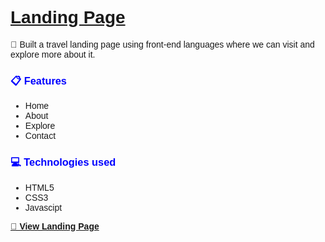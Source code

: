 <!DOCTYPE html>
<html lang="en">
<head>
    <meta charset="UTF-8">
    <meta http-equiv="X-UA-Compatible" content="IE=edge">
    <meta name="viewport" content="width=device-width, initial-scale=1.0">
</head>
<body style="font-family: Arial, Helvetica, sans-serif;">
    <h1><u>Landing Page</u></h1>
    <div>
    <p >📌 Built a travel landing page using front-end languages where we can visit and explore more about it.</p>
    </div>
    <div>
    <h3 style="color: blue;">📋 Features</h3>
    <ul>
        <li>Home</li>
        <li>About</li>
        <li>Explore</li>
        <li>Contact</li>
    </ul>
    </div>
    <div>
        <h3 style="color: blue;">💻 Technologies used</h3>
        <ul>
            <li>HTML5</li>
            <li>CSS3</li>
            <li>Javascipt</li> 
        </ul>
        </div>
        <a href="https://ruchika17012001.github.io/Portfolio-Website/" target="_blank"><p><b>📌 View Landing Page</b></p></a>
        
</body>
</html>
